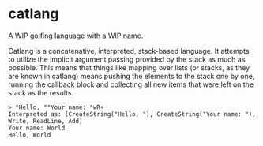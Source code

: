 # catlang

A WIP golfing language with a WIP name.

Catlang is a concatenative, interpreted, stack-based language. It attempts to utilize the implicit argument passing provided by the stack as much as possible. This means that things like mapping over lists (or stacks, as they are known in catlang) means pushing the elements to the stack one by one, running the callback block and collecting all new items that were left on the stack as the results.

```
> "Hello, ""Your name: "wR+
Interpreted as: [CreateString("Hello, "), CreateString("Your name: "), Write, ReadLine, Add]
Your name: World
Hello, World
```

